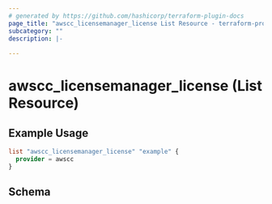 ```yaml
---
# generated by https://github.com/hashicorp/terraform-plugin-docs
page_title: "awscc_licensemanager_license List Resource - terraform-provider-awscc"
subcategory: ""
description: |-
  
---
```


# awscc_licensemanager_license (List Resource)



## Example Usage

```terraform
list "awscc_licensemanager_license" "example" {
  provider = awscc
}
```

<!-- schema generated by tfplugindocs -->
## Schema
